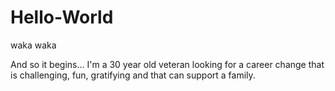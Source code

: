 # Hello-World

waka waka

And so it begins...
I'm a 30 year old veteran looking for a career change that is challenging, fun, gratifying and that can support a family. 
